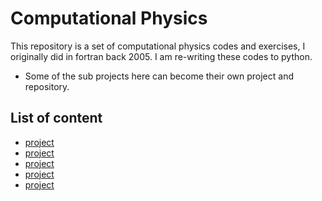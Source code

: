 # Computational Physics

This repository is a set of computational physics codes and exercises, I originally did in fortran back 2005. I am re-writing these codes to python.

* Some of the sub projects here can become their own project and repository.

## List of content
* [project](/first-project)
* [project](/first-project)
* [project](/first-project)
* [project](/first-project)
* [project](/first-project)
